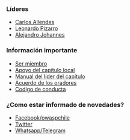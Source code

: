 ### Líderes

* [Carlos Allendes](mailto:carlos.allendes@owasp.org)
* [Leonardo Pizarro](mailto:leonardo.pizarro@owasp.org)
* [Alejandro Johannes](mailto:alejandro.johannes@owasp.org)

### Información importante

*   [Ser miembro](https://www.owasp.org/index.php/Membership)
*   [Apoyo del capítulo local](https://www.owasp.org/index.php/Local_Chapter_Supporter)
*   [Manual del líder del capítulo](https://www.owasp.org/index.php/Chapter_Leader_Handbook)
*   [Acuerdo de los oradores](https://www.owasp.org/index.php/Speaker_Agreement)
*   [Codigo de conducta](https://www.owasp.org/index.php/Governance/Conference_Policies)

### ¿Como estar informado de novedades?


+ [Facebook/owaspchile](https://web.facebook.com/owasp.owaspchile.7)  
+ [Twitter](https://twitter.com/#!/search/realtime/owaspchile)         
+ [Whatsapp/Telegram](mailto:carlos.allendes@owasp.org)
